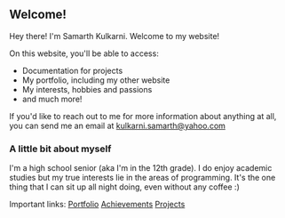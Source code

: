 ## Welcome!

Hey there! I'm Samarth Kulkarni. Welcome to my website!

On this website, you'll be able to access:
<ul>
  <li>Documentation for projects</li>
  <li>My portfolio, including my other website</li>
  <li>My interests, hobbies and passions</li>
  <li>and much more!</li>
 </ul>
 
 If you'd like to reach out to me for more information about anything at all, you can send me an email at <kulkarni.samarth@yahoo.com>
 
### A little bit about myself
 
 I'm a high school senior (aka I'm in the 12th grade). I do enjoy academic studies but my true interests lie in the areas of programming. It's the one thing that I can sit up all night doing, even without any coffee :)
 
Important links:
[Portfolio](https://samarthk1239.github.io/portfolio.html)
[Achievements](https://samarthk1239.github.io/achievements.html)
[Projects](https://samarthk1239.github.io/projects.html)
